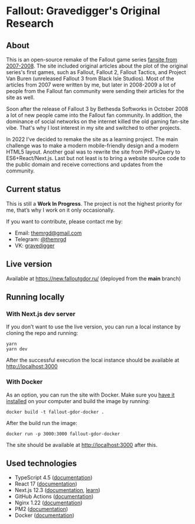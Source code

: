 # Fallout: Gravedigger's Original Research

## About

This is an open-source remake of the Fallout game series [fansite from 2007-2008](https://falloutgdor.ru/). The site included original articles about the plot of the original series's first games, such as Fallout, Fallout 2, Fallout Tactics, and Project Van Buren (unreleased Fallout 3 from Black Isle Studios). Most of the articles from 2007 were written by me, but later in 2008-2009 a lot of people from the Fallout fan community were sending their articles for the site as well.

Soon after the release of Fallout 3 by Bethesda Softworks in October 2008 a lot of new people came into the Fallout fan community. In addition, the dominance of social networks on the internet killed the old gaming fan-site vibe. That's why I lost interest in my site and switched to other projects.

In 2022 I’ve decided to remake the site as a learning project. The main challenge was to make a modern mobile-friendly design and a modern HTML5 layout. Another goal was to rewrite the site from PHP+jQuery to ES6+React/Next.js. Last but not least is to bring a website source code to the public domain and receive corrections and updates from the community.

## Current status

This is still a **Work In Progress**. The project is not the highest priority for me, that’s why I work on it only occasionally.

If you want to contribute, please contact me by:

- Email: <themrgd@gmail.com>
- Telegram: [@themrgd](https://t.me/themrgd)
- VK: [gravedigger](https://vk.com/gravedigger)

## Live version

Available at <https://new.falloutgdor.ru/> (deployed from the **main** branch)

## Running locally

### With Next.js dev server

If you don’t want to use the live version, you can run a local instance by cloning the repo and running:

```
yarn
yarn dev
```

After the successful execution the local instance should be available at <http://localhost:3000>

### With Docker

As an option, you can run the site with Docker. Make sure you [have it installed](https://docs.docker.com/get-docker/) on your computer and build the image by running:

```
docker build -t fallout-gdor-docker .
```

After the build run the image:

```
docker run -p 3000:3000 fallout-gdor-docker
```

The site should be available at <http://localhost:3000> after this.

## Used technologies

- TypeScript 4.5 ([documentation](https://www.typescriptlang.org/docs/))
- React 17 ([documentation](https://reactjs.org/docs/getting-started.html))
- Next.js 12.3 ([documentation](https://nextjs.org/docs), [learn](https://nextjs.org/learn))
- GitHub Actions ([documentation](https://docs.github.com/en/actions))
- Nginx 1.22 ([documentation](http://nginx.org/en/docs/))
- PM2 ([documentation](https://pm2.keymetrics.io/docs/usage/quick-start/))
- Docker ([documentation](https://docs.docker.com/))
